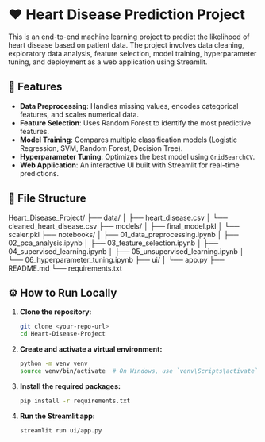 # ❤️ Heart Disease Prediction Project

This is an end-to-end machine learning project to predict the likelihood of heart disease based on patient data. The project involves data cleaning, exploratory data analysis, feature selection, model training, hyperparameter tuning, and deployment as a web application using Streamlit.

## 🚀 Features
- **Data Preprocessing**: Handles missing values, encodes categorical features, and scales numerical data.
- **Feature Selection**: Uses Random Forest to identify the most predictive features.
- **Model Training**: Compares multiple classification models (Logistic Regression, SVM, Random Forest, Decision Tree).
- **Hyperparameter Tuning**: Optimizes the best model using `GridSearchCV`.
- **Web Application**: An interactive UI built with Streamlit for real-time predictions.

## 📂 File Structure
Heart_Disease_Project/
├── data/
│   ├── heart_disease.csv
│   └── cleaned_heart_disease.csv
├── models/
│   ├── final_model.pkl
│   └── scaler.pkl
├── notebooks/
│   ├── 01_data_preprocessing.ipynb
│   ├── 02_pca_analysis.ipynb
│   ├── 03_feature_selection.ipynb
│   ├── 04_supervised_learning.ipynb
│   ├── 05_unsupervised_learning.ipynb
│   └── 06_hyperparameter_tuning.ipynb
├── ui/
│   └── app.py
├── README.md
└── requirements.txt

## ⚙️ How to Run Locally

1.  **Clone the repository:**
    ```bash
    git clone <your-repo-url>
    cd Heart-Disease-Project
    ```

2.  **Create and activate a virtual environment:**
    ```bash
    python -m venv venv
    source venv/bin/activate  # On Windows, use `venv\Scripts\activate`
    ```

3.  **Install the required packages:**
    ```bash
    pip install -r requirements.txt
    ```

4.  **Run the Streamlit app:**
    ```bash
    streamlit run ui/app.py
    ```